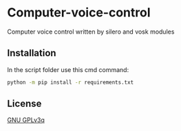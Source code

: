 # Computer-voice-control
Computer voice control written by silero and vosk modules

## Installation

In the script folder use this cmd command: 
```bash
python -m pip install -r requirements.txt
```

## License

[GNU GPLv3q](https://choosealicense.com/licenses/agpl-3.0/)
